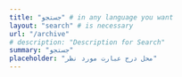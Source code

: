 ```yaml
---
title: "جستجو" # in any language you want
layout: "search" # is necessary
url: "/archive"
# description: "Description for Search"
summary: "جستجو"
placeholder: "محل درج عبارت مورد نظر"
---
```



